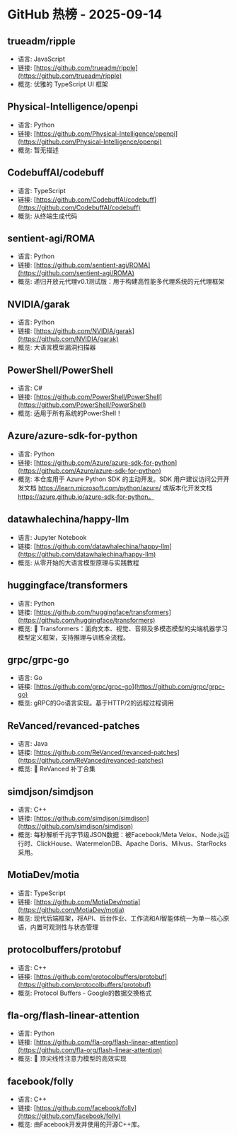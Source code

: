 # GitHub 热榜 - 2025-09-14

## trueadm/ripple
- 语言: JavaScript
- 链接: [https://github.com/trueadm/ripple](https://github.com/trueadm/ripple)
- 概览: 优雅的 TypeScript UI 框架

## Physical-Intelligence/openpi
- 语言: Python
- 链接: [https://github.com/Physical-Intelligence/openpi](https://github.com/Physical-Intelligence/openpi)
- 概览: 暂无描述

## CodebuffAI/codebuff
- 语言: TypeScript
- 链接: [https://github.com/CodebuffAI/codebuff](https://github.com/CodebuffAI/codebuff)
- 概览: 从终端生成代码

## sentient-agi/ROMA
- 语言: Python
- 链接: [https://github.com/sentient-agi/ROMA](https://github.com/sentient-agi/ROMA)
- 概览: 递归开放元代理v0.1测试版：用于构建高性能多代理系统的元代理框架

## NVIDIA/garak
- 语言: Python
- 链接: [https://github.com/NVIDIA/garak](https://github.com/NVIDIA/garak)
- 概览: 大语言模型漏洞扫描器

## PowerShell/PowerShell
- 语言: C#
- 链接: [https://github.com/PowerShell/PowerShell](https://github.com/PowerShell/PowerShell)
- 概览: 适用于所有系统的PowerShell！

## Azure/azure-sdk-for-python
- 语言: Python
- 链接: [https://github.com/Azure/azure-sdk-for-python](https://github.com/Azure/azure-sdk-for-python)
- 概览: 本仓库用于 Azure Python SDK 的主动开发。SDK 用户建议访问公开开发文档 https://learn.microsoft.com/python/azure/ 或版本化开发文档 https://azure.github.io/azure-sdk-for-python。

## datawhalechina/happy-llm
- 语言: Jupyter Notebook
- 链接: [https://github.com/datawhalechina/happy-llm](https://github.com/datawhalechina/happy-llm)
- 概览: 从零开始的大语言模型原理与实践教程

## huggingface/transformers
- 语言: Python
- 链接: [https://github.com/huggingface/transformers](https://github.com/huggingface/transformers)
- 概览: 🤗 Transformers：面向文本、视觉、音频及多模态模型的尖端机器学习模型定义框架，支持推理与训练全流程。

## grpc/grpc-go
- 语言: Go
- 链接: [https://github.com/grpc/grpc-go](https://github.com/grpc/grpc-go)
- 概览: gRPC的Go语言实现。基于HTTP/2的远程过程调用

## ReVanced/revanced-patches
- 语言: Java
- 链接: [https://github.com/ReVanced/revanced-patches](https://github.com/ReVanced/revanced-patches)
- 概览: 🧩 ReVanced 补丁合集

## simdjson/simdjson
- 语言: C++
- 链接: [https://github.com/simdjson/simdjson](https://github.com/simdjson/simdjson)
- 概览: 每秒解析千兆字节级JSON数据：被Facebook/Meta Velox、Node.js运行时、ClickHouse、WatermelonDB、Apache Doris、Milvus、StarRocks采用。

## MotiaDev/motia
- 语言: TypeScript
- 链接: [https://github.com/MotiaDev/motia](https://github.com/MotiaDev/motia)
- 概览: 现代后端框架，将API、后台作业、工作流和AI智能体统一为单一核心原语，内置可观测性与状态管理

## protocolbuffers/protobuf
- 语言: C++
- 链接: [https://github.com/protocolbuffers/protobuf](https://github.com/protocolbuffers/protobuf)
- 概览: Protocol Buffers - Google的数据交换格式

## fla-org/flash-linear-attention
- 语言: Python
- 链接: [https://github.com/fla-org/flash-linear-attention](https://github.com/fla-org/flash-linear-attention)
- 概览: 🚀 顶尖线性注意力模型的高效实现

## facebook/folly
- 语言: C++
- 链接: [https://github.com/facebook/folly](https://github.com/facebook/folly)
- 概览: 由Facebook开发并使用的开源C++库。

